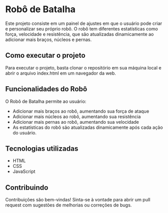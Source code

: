 # Robô de Batalha 

Este projeto consiste em um painel de ajustes em que o usuário pode criar e personalizar seu próprio robô. O robô tem diferentes estatísticas como força, velocidade e resistência, que são atualizadas dinamicamente ao adicionar mais braços, núcleos e pernas.

## Como executar o projeto
Para executar o projeto, basta clonar o repositório em sua máquina local e abrir o arquivo index.html em um navegador da web.

## Funcionalidades do Robô

O Robô de Batalha permite ao usuário:

- Adicionar mais braços ao robô, aumentando sua força de ataque
- Adicionar mais núcleos ao robô, aumentando sua resistência
- Adicionar mais pernas ao robô, aumentando sua velocidade
- As estatísticas do robô são atualizadas dinamicamente após cada ação do usuário. 

## Tecnologias utilizadas

- HTML
- CSS
- JavaScript

## Contribuindo
Contribuições são bem-vindas! Sinta-se à vontade para abrir um pull request com sugestões de melhorias ou correções de bugs.
